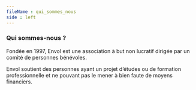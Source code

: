 ```yaml
---
fileName : qui_sommes_nous
side : left
---
```

### Qui sommes-nous ?
  
Fondée en 1997, Envol est une association à but non lucratif dirigée par un comité de personnes bénévoles.

Envol soutient des personnes ayant un projet d’études ou de formation professionnelle et ne pouvant pas le mener à bien faute de moyens financiers.

